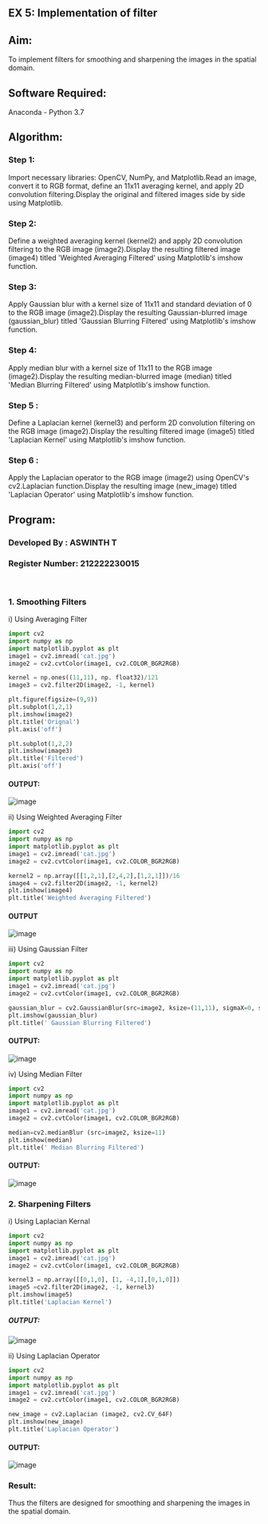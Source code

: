 ## EX 5:  Implementation of filter

## Aim:

To implement filters for smoothing and sharpening the images in the spatial domain.

## Software Required:

Anaconda - Python 3.7

## Algorithm:

### Step 1:

Import necessary libraries: OpenCV, NumPy, and Matplotlib.Read an image, convert it to RGB format, define an 11x11 averaging kernel, and apply 2D convolution filtering.Display the original and filtered images side by side using Matplotlib.
<br>
### Step 2:
Define a weighted averaging kernel (kernel2) and apply 2D convolution filtering to the RGB image (image2).Display the resulting filtered image (image4) titled 'Weighted Averaging Filtered' using Matplotlib's imshow function.
<br>
### Step 3:
Apply Gaussian blur with a kernel size of 11x11 and standard deviation of 0 to the RGB image (image2).Display the resulting Gaussian-blurred image (gaussian_blur) titled 'Gaussian Blurring Filtered' using Matplotlib's imshow function.
<br>
### Step 4:
Apply median blur with a kernel size of 11x11 to the RGB image (image2).Display the resulting median-blurred image (median) titled 'Median Blurring Filtered' using Matplotlib's imshow function.
<br>
### Step 5 :
Define a Laplacian kernel (kernel3) and perform 2D convolution filtering on the RGB image (image2).Display the resulting filtered image (image5) titled 'Laplacian Kernel' using Matplotlib's imshow function.
<br>
### Step 6 :
Apply the Laplacian operator to the RGB image (image2) using OpenCV's cv2.Laplacian function.Display the resulting image (new_image) titled 'Laplacian Operator' using Matplotlib's imshow function.
<br>

## Program:
### Developed By : ASWINTH T
### Register Number: 212222230015
</br>

### 1. Smoothing Filters

i) Using Averaging Filter
```Python
import cv2
import numpy as np
import matplotlib.pyplot as plt
image1 = cv2.imread('cat.jpg')
image2 = cv2.cvtColor(image1, cv2.COLOR_BGR2RGB)

kernel = np.ones((11,11), np. float32)/121
image3 = cv2.filter2D(image2, -1, kernel)

plt.figure(figsize=(9,9))
plt.subplot(1,2,1)
plt.imshow(image2)
plt.title('Orignal')
plt.axis('off')

plt.subplot(1,2,2)
plt.imshow(image3)
plt.title('Filtered')
plt.axis('off')
```
#### OUTPUT:

![image](https://github.com/user-attachments/assets/bd1c9539-4633-4d5c-a600-bc3b8ff0c427)

ii) Using Weighted Averaging Filter
```Python
import cv2
import numpy as np
import matplotlib.pyplot as plt
image1 = cv2.imread('cat.jpg')
image2 = cv2.cvtColor(image1, cv2.COLOR_BGR2RGB)

kernel2 = np.array([[1,2,1],[2,4,2],[1,2,1]])/16
image4 = cv2.filter2D(image2, -1, kernel2)
plt.imshow(image4)
plt.title('Weighted Averaging Filtered')
```
#### OUTPUT

![image](https://github.com/user-attachments/assets/d2a87725-de92-49f5-966c-cb059be0379f)

iii) Using Gaussian Filter
```Python
import cv2
import numpy as np
import matplotlib.pyplot as plt
image1 = cv2.imread('cat.jpg')
image2 = cv2.cvtColor(image1, cv2.COLOR_BGR2RGB)

gaussian_blur = cv2.GaussianBlur(src=image2, ksize=(11,11), sigmaX=0, sigmaY=0)
plt.imshow(gaussian_blur)
plt.title(' Gaussian Blurring Filtered')
```

#### OUTPUT:

![image](https://github.com/user-attachments/assets/a12cd949-493b-4bc9-a47e-7882ee99deb5)

iv) Using Median Filter
```Python
import cv2
import numpy as np
import matplotlib.pyplot as plt
image1 = cv2.imread('cat.jpg')
image2 = cv2.cvtColor(image1, cv2.COLOR_BGR2RGB)

median=cv2.medianBlur (src=image2, ksize=11)
plt.imshow(median)
plt.title(' Median Blurring Filtered')
```
#### OUTPUT:

![image](https://github.com/user-attachments/assets/7670fa2b-5128-4e0f-8f2d-bbcf6c9d6da5)

### 2. Sharpening Filters
i) Using Laplacian Kernal
```Python
import cv2
import numpy as np
import matplotlib.pyplot as plt
image1 = cv2.imread('cat.jpg')
image2 = cv2.cvtColor(image1, cv2.COLOR_BGR2RGB)

kernel3 = np.array([[0,1,0], [1, -4,1],[0,1,0]])
image5 =cv2.filter2D(image2, -1, kernel3)
plt.imshow(image5)
plt.title('Laplacian Kernel')
```
##### OUTPUT:

![image](https://github.com/user-attachments/assets/6ca05df7-8d45-4bad-ad5d-3bbf8a149883)

ii) Using Laplacian Operator
```Python
import cv2
import numpy as np
import matplotlib.pyplot as plt
image1 = cv2.imread('cat.jpg')
image2 = cv2.cvtColor(image1, cv2.COLOR_BGR2RGB)

new_image = cv2.Laplacian (image2, cv2.CV_64F)
plt.imshow(new_image)
plt.title('Laplacian Operator')
```



#### OUTPUT:

![image](https://github.com/user-attachments/assets/25568d55-1bfb-47ea-8452-02cdaaa79ccd)

### Result:

Thus the filters are designed for smoothing and sharpening the images in the spatial domain.
